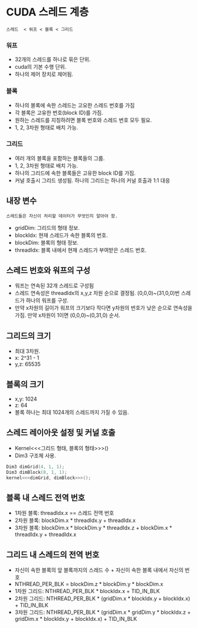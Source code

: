 # CUDA 스레드 계층
    스레드  < 워프 < 블록 < 그리드


### 워프
- 32개의 스레드를 하나로 묶은 단위. 
- cuda의 기본 수행 단위.
- 하나의 제어 장치로 제어됨.


### 블록
- 하나의 블록에 속한 스레드는 고요한 스레드 번호를 가짐
- 각 블록은 고유한 번호(block ID)를 가짐.
- 원하는 스레드를 지칭하려면 블록 번호와 스레드 번호 모두 필요.
- 1, 2, 3차원 형태로 배치 가능.


### 그리드
- 여러 개의 블록을 포함하는 블록들의 그룹.
- 1, 2, 3차원 형태로 배치 가능.
- 하나의 그리드에 속한 블록들은 고유한 block ID를 가짐.
- 커널 호출시 그리드 생성됨. 하나의 그리드는 하나의 커널 호출과 1:1 대응


## 내장 변수
    스레드들은 자신이 처리할 데이터가 무엇인지 알아야 함.
- gridDim: 그리드의 형태 정보.
- blockIdx: 현재 스레드가 속한 블록의 번호.
- blockDim: 블록의 형태 정보.
- threadIdx: 블록 내에서 현재 스레드가 부여받은 스레드 번호.


## 스레드 번호와 워프의 구성
- 워프는 연속된 32개 스레드로 구성됨
- 스레드 연속성은 threadIdx의 x,y,z 차원 순으로 결정됨. (0,0,0)~(31,0,0)번 스레드가 하나의 워프를 구성. 
- 만약 x차원의 길이가 워프의 크기보다 작다면 y차원의 번호가 낮은 순으로 연속성을 가짐. 만약 x차원이 1이면 (0,0,0)~(0,31,0) 순서.


## 그리드의 크기
- 최대 3차원. 
- x: 2^31 - 1
- y,z: 65535


## 블록의 크기
- x,y: 1024
- z: 64
- 블록 하나는 최대 1024개의 스레드까지 가질 수 있음.


## 스레드 레이아웃 설정 및 커널 호출
- Kernel<<<그리드 형태, 블록의 형태>>>()
- Dim3 구조체 사용.
```c
Dim3 dimGrid(4, 1, 1);
Dim3 dimBlock(8, 1, 1);
kernel<<<dimGrid, dimBlock>>>();
```


## 블록 내 스레드 전역 번호
- 1차원 블록: threadIdx.x == 스레드 전역 번호
- 2차원 블록: blockDim.x * threadIdx.y + threadIdx.x
- 3차원 블록: blockDim.x * blockDim.y * threadIdx.z + blockDim.x * threadIdx.y + threadIdx.x

## 그리드 내 스레드의 전역 번호
- 자신이 속한 블록의 앞 블록까지의 스레드 수 + 자신이 속한 블록 내에서 자신의 번호
- NTHREAD_PER_BLK = blockDim.z * blockDim.y * blockDim.x
- 1차원 그리드: NTHREAD_PER_BLK * blockIdx.x + TID_IN_BLK
- 2차원 그리드: NTHREAD_PER_BLK * (gridDim.x * blockIdx.y + blockIdx.x) + TID_IN_BLK
- 3차원 그리드: NTHREAD_PER_BLK * (gridDim.x * gridDim.y * blockIdx.z + gridDim.x * blockIdx.y + blockIdx.x) + TID_IN_BLK


